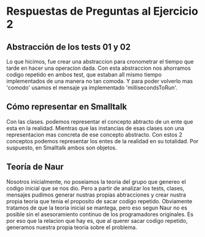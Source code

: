 # Respuestas de Preguntas al Ejercicio 2

## Abstracción de los tests 01 y 02 

Lo que hicimos, fue crear una abstraccion para cronometrar el tiempo que tarde en hacer una operacion dada. Con esta abstraccion nos ahorramos codigo
repetido en ambos test, que estaban all mismo tiempo implementados de una manera no tan comoda. Y para poder volverlo mas 'comodo' usamos el mensaje
ya implementado 'millisecondsToRun'.


## Cómo representar en Smalltalk

Con las clases. podemos representar el concepto abtracto de un ente que esta en la realidad. Mientras que las instancias de esas clases son una representacion
mas concreta de ese concepto abstracto. Con estos 2 conceptos podemos representar los entes de la realidad en su totalidad. Por suspuesto, en Smalltalk ambos
son objetos.

## Teoría de Naur

Nosotros inicialmente, no poseiamos la teoria del grupo que genereo el codigo inicial que se nos dio. Pero a partir de analizar los tests, clases, mensajes pudimos generar nustras propias abtracciones y crear nustra propia teoria que tenia el proposito de sacar codigo repetido. Obviamente tratamos de que la teoria inicial se mantega, pero eso segun Naur no es posible sin el asesoramiento continuo de los programadores originales.
Es por eso que la relacion que hay es, que al querer sacar codigo repetido, generamos nuestra propia teoria sobre el problema.
